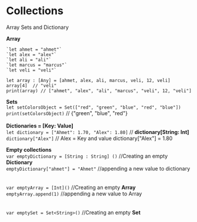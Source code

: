 # Collections
Array Sets and Dictionary 


**Array**

```
`let ahmet = "ahmet"`
`let alex = "alex"`
`let ali = "ali"`
`let marcus = "marcus"`
`let veli = "veli"`

let array : [Any] = [ahmet, alex, ali, marcus, veli, 12, veli]
array[4]  // "veli"
print(array) // ["ahmet", "alex", "ali", "marcus", "veli", 12, "veli"]
```
 

**Sets**
<br />
`let setColorsObject = Set(["red", "green", "blue", "red", "blue"])`
<br />
`print(setColorsObject)` //  {"green", "blue", "red"}
<br />
<br />
**Dictionaries = [Key: Value]**
<br />
`let dictionary = ["Ahmet": 1.70, "Alex": 1.80]` // **dictionary[String: Int]**
<br />
`dictionary["Alex"]` // Alex = Key and value dictionary["Alex"] = 1.80




**Empty collections**
<br />
`var emptyDictionary = [String : String] ()` //Creating an empty **Dictionary**
<br />
`emptyDictionary["ahmet"] = "Ahmet"` //appending a new value to dictionary
<br />
<br />
<br />
`var emptyArray = [Int]()` //Creating an empty **Array**
<br />
`emptyArray.append(1)`  //appending a new value to Array
<br />
<br />
<br />
`var emptySet = Set<String>()` //Creating an empty **Set**




